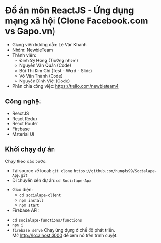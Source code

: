 # Đồ án môn ReactJS - Ứng dụng mạng xã hội (Clone Facebook.com vs Gapo.vn)

* Giảng viên hướng dẫn: Lê Văn Khanh
* Nhóm: NewbieTeam
* Thành viên: 
    - Đinh Sỹ Hùng (Trưởng nhóm)
    - Nguyễn Văn Quân (Code)
    - Bùi Thị Kim Chi (Test - Word - Slide)
    - Võ Văn Thành (Code)
    - Nguyễn Đình Việt (Code)
* Phân chia công việc: https://trello.com/newbieteam4

## Công nghệ:
* ReactJS
* React Redux
* React Router
* Firebase
* Material UI

## Khởi chạy dự án

Chạy theo các bước:

- Tải source về local: `git clone https://github.com/hungds99/Socialape-App.git`
- Di chuyển đến dự án: `cd Socialape-App`
* Giao diện:
  - `cd socialape-client`
  - `npm install`
  - `npm start`
 * Firebase API:
  - `cd socialape-functions/functions`
  - `npm i`
  - `firebase serve`
Chạy ứng dụng ở chế độ phát triển.\
Mở [http://localhost:3000](http://localhost:3000) để xem nó trên trình duyệt.
